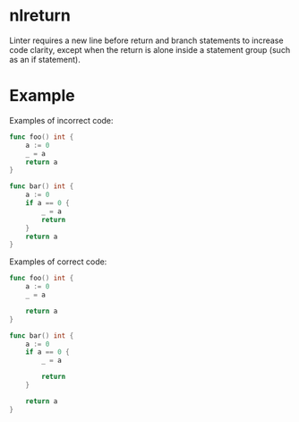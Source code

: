 # nlreturn

Linter requires a new line before return and branch statements to increase code clarity, except when the return is alone inside a statement group (such as an if statement).

# Example

Examples of incorrect code:

```go
func foo() int {
    a := 0
    _ = a
    return a
}

func bar() int {
    a := 0
    if a == 0 {
        _ = a
        return
    }
    return a
}
```

Examples of correct code:

```go
func foo() int {
    a := 0
    _ = a

    return a
}

func bar() int {
    a := 0
    if a == 0 {
        _ = a

        return
    }

    return a
}
```
